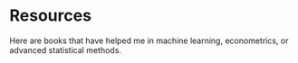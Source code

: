 # Resources
Here are books that have helped me in machine learning, econometrics, or advanced statistical methods.
